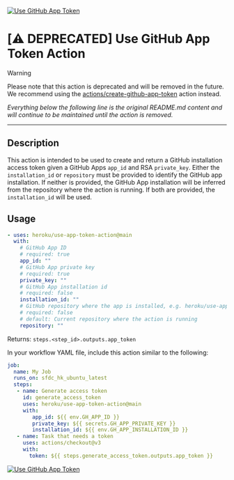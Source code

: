 [![Use GitHub App Token](https://github.com/heroku/use-app-token-action/actions/workflows/ci.yaml/badge.svg)](https://github.com/heroku/use-app-token-action/actions/workflows/ci.yaml)

# [⚠️ DEPRECATED] Use GitHub App Token Action

> [!WARNING]
> Please note that this action is deprecated and will be removed in the future. We recommend using the [actions/create-github-app-token](https://github.com/actions/create-github-app-token) action instead.

*Everything below the following line is the original README.md content and will continue to be maintained until the action is removed.*

___

## Description

This action is intended to be used to create and return a GitHub installation access token given a GitHub Apps `app_id`
and RSA `private_key`. Either the `installation_id` or `repository` must be provided to identify the GitHub app installation.
If neither is provided, the GitHub App installation will be inferred from the repository where the action is running.
If both are provided, the `installation_id` will be used.

## Usage

```yaml
- uses: heroku/use-app-token-action@main
  with:
    # GitHub App ID
    # required: true
    app_id: ""
    # GitHub App private key
    # required: true
    private_key: ""
    # GitHub App installation id
    # required: false
    installation_id: ""
    # GitHub repository where the app is installed, e.g. heroku/use-app-token-action
    # required: false
    # default: Current repository where the action is running
    repository: ""
```

Returns: `steps.<step_id>.outputs.app_token`

In your workflow YAML file, include this action similar to the following:

```yaml
job:
  name: My Job
  runs_on: sfdc_hk_ubuntu_latest
  steps:
   - name: Generate access token
     id: generate_access_token
     uses: heroku/use-app-token-action@main
     with:
        app_id: ${{ env.GH_APP_ID }}
        private_key: ${{ secrets.GH_APP_PRIVATE_KEY }}
        installation_id: ${{ env.GH_APP_INSTALLATION_ID }}
   - name: Task that needs a token
     uses: actions/checkout@v3
     with:
       token: ${{ steps.generate_access_token.outputs.app_token }}
```

[![Use GitHub App Token](https://github.com/heroku/use-app-token-action/actions/workflows/ci.yaml/badge.svg)](https://github.com/heroku/use-app-token-action/actions/workflows/ci.yaml)
